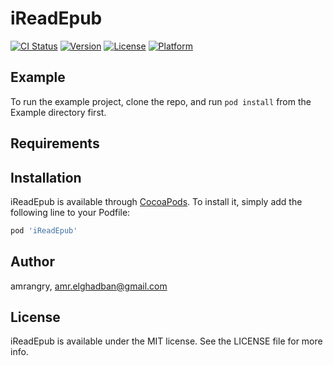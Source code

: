 # iReadEpub

[![CI Status](https://img.shields.io/travis/amrangry/iReadEpub.svg?style=flat)](https://travis-ci.org/amrangry/iReadEpub)
[![Version](https://img.shields.io/cocoapods/v/iReadEpub.svg?style=flat)](https://cocoapods.org/pods/iReadEpub)
[![License](https://img.shields.io/cocoapods/l/iReadEpub.svg?style=flat)](https://cocoapods.org/pods/iReadEpub)
[![Platform](https://img.shields.io/cocoapods/p/iReadEpub.svg?style=flat)](https://cocoapods.org/pods/iReadEpub)

## Example

To run the example project, clone the repo, and run `pod install` from the Example directory first.

## Requirements

## Installation

iReadEpub is available through [CocoaPods](https://cocoapods.org). To install
it, simply add the following line to your Podfile:

```ruby
pod 'iReadEpub'
```

## Author

amrangry, amr.elghadban@gmail.com

## License

iReadEpub is available under the MIT license. See the LICENSE file for more info.

